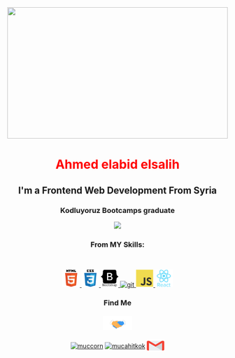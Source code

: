 
 <img src="https://d.top4top.io/p_22721ro5x1.png" width=100% height=300px>
<h1 align="center" style='color:red'>Ahmed elabid elsalih</h1><h2 align="center">I'm a Frontend Web Development From Syria </h2>
<h3 align="center">Kodluyoruz Bootcamps graduate</h3>
<p align="center"> <img style='margin:auto' src="https://user-images.githubusercontent.com/85963951/168551381-e132edbb-2887-4172-8f2b-1f692d4ec660.png" ></p>
<h3 align="center">From MY Skills:</h3>

<br>

<p align="center"><a href="https://www.w3.org/html/" target="_blank" rel="noreferrer"> <img src="https://raw.githubusercontent.com/devicons/devicon/master/icons/html5/html5-original-wordmark.svg" alt="html5" width="40" height="40"/> </a>  <a href="https://www.w3schools.com/css/" target="_blank" rel="noreferrer"> <img src="https://raw.githubusercontent.com/devicons/devicon/master/icons/css3/css3-original-wordmark.svg" alt="css3" width="40" height="40"/> </a> <a href="https://getbootstrap.com" target="_blank" rel="noreferrer"> <img src="https://raw.githubusercontent.com/devicons/devicon/master/icons/bootstrap/bootstrap-plain-wordmark.svg" alt="bootstrap" width="40" height="40"/> </a> <a href="https://git-scm.com/" target="_blank" rel="noreferrer"> <img src="https://www.vectorlogo.zone/logos/git-scm/git-scm-icon.svg" alt="git" width="40" height="40"/> </a>  <a href="https://developer.mozilla.org/en-US/docs/Web/JavaScript" target="_blank" rel="noreferrer"> <img src="https://raw.githubusercontent.com/devicons/devicon/master/icons/javascript/javascript-original.svg" alt="javascript" width="40" height="40"/> </a> <a href="https://reactjs.org/" target="_blank" rel="noreferrer"> <img src="https://raw.githubusercontent.com/devicons/devicon/master/icons/react/react-original-wordmark.svg" alt="react" width="40" height="40"/> </a>  </a> </p>






<h3 align="center">Find Me</h3>
<h4 align="center"><img a src="https://github.com/HeshamAdel007/HeshamAdel007/blob/master/Assets/Handshake.gif" height="32px"> 
</h4>

<p align="center">
<a href="https://twitter.com/ElsalihAhmed" target="blank"><img align="center" src="https://raw.githubusercontent.com/rahuldkjain/github-profile-readme-generator/master/src/images/icons/Social/twitter.svg" alt="muccorn" height="30" width="40" /></a>
<a href="https://www.linkedin.com/in/ahmad-alabd-alsaleh-ab7b7a171/" target="blank"><img align="center" src="https://raw.githubusercontent.com/rahuldkjain/github-profile-readme-generator/master/src/images/icons/Social/linked-in-alt.svg" alt="mucahitkok" height="30" width="40" /></a>
<a href="Ahmed.elabid.elsalih@gmail.com" target="blank"><img align="center" src="https://github.com/HeshamAdel007/HeshamAdel007/blob/master/Assets/Gmail.svg" alt="Ahmed" height="30" width="40" /></a>

</p>


